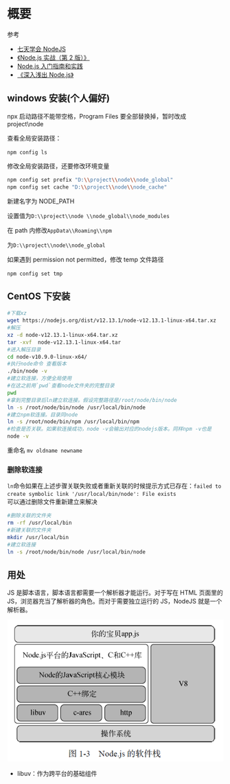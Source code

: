 # 概要

参考

- [七天学会 NodeJS](http://nqdeng.github.io/7-days-nodejs/)
- [《Node.js 实战（第 2 版）》](http://www.ituring.com.cn/book/1993)
- [Node.js 入门指南和实践](https://juejin.im/post/5e0006c251882512795675f9)
- [《深入浅出 Node.js》](https://www.ituring.com.cn/book/1290)

## windows 安装(个人偏好)

npx 启动路径不能带空格，Program Files 要全部替换掉，暂时改成 project\\node

查看全局安装路径：

`npm config ls`

修改全局安装路径，还要修改环境变量

```bash
npm config set prefix "D:\\project\\node\\node_global"
npm config set cache "D:\\project\\node\\node_cache"
```

新建名字为 NODE_PATH

设置值为`D:\\project\\node \\node_global\\node_modules`

在 path 内修改`AppData\\Roaming\\npm`

为`D:\\project\\node\\node_global`

如果遇到 permission not permitted，修改 temp 文件路径

`npm config set tmp`

## CentOS 下安装

```bash
#下载xz
wget https://nodejs.org/dist/v12.13.1/node-v12.13.1-linux-x64.tar.xz
#解压
xz -d node-v12.13.1-linux-x64.tar.xz
tar -xvf  node-v12.13.1-linux-x64.tar
#进入解压目录
cd node-v10.9.0-linux-x64/
#执行node命令 查看版本
./bin/node -v
#建立软连接，方便全局使用
#在这之前用`pwd`查看node文件夹的完整目录
pwd
#拿到完整目录后ln建立软连接。假设完整路径是/root/node/bin/node
ln -s /root/node/bin/node /usr/local/bin/node
#建立npm软连接。目录同node
ln -s /root/node/bin/npm /usr/local/bin/npm
#检查是否关联。如果软连接成功，node -v会输出对应的nodejs版本。同样npm -v也是
node -v
```

重命名
`mv oldname newname`

### 删除软连接

`ln`命令如果在上述步骤关联失败或者重新关联的时候提示方式已存在：`failed to create symbolic link '/usr/local/bin/node': File exists`  
可以通过删除文件重新建立来解决

```bash
#删除关联的文件夹
rm -rf /usr/local/bin
#新建关联的文件夹
mkdir /usr/local/bin
#建立软连接
ln -s /root/node/bin/node /usr/local/bin/node
```

## 用处

JS 是脚本语言，脚本语言都需要一个解析器才能运行。对于写在 HTML 页面里的 JS，浏览器充当了解析器的角色。而对于需要独立运行的 JS，NodeJS 就是一个解析器。

![](../images/ec4fb3e732d2c723cb22fb7bcd0147fc.png)

- libuv：作为跨平台的基础组件
